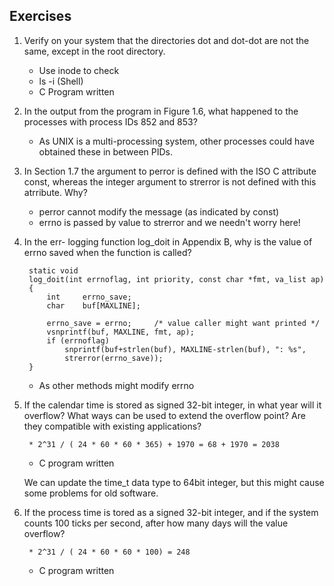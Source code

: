 Exercises
---------

1. Verify on your system that the directories dot and dot-dot are not the same, except in the root directory.

    * Use inode to check
    * ls -i (Shell)
    * C Program written 

2. In the output from the program in Figure 1.6, what happened to the processes with process IDs 852 and 853?

    * As UNIX is a multi-processing system, other processes could have obtained these in between PIDs.

3. In Section 1.7 the argument to perror is defined with the ISO C attribute const, whereas the integer argument to strerror is not defined with this atrribute. Why?

   * perror cannot modify the message (as indicated by const)
   * errno is passed by value to strerror and we needn't worry here!

4. In the err- logging function log_doit in Appendix B, why is the value of errno saved when the function is called?
    
        static void
        log_doit(int errnoflag, int priority, const char *fmt, va_list ap)
        {
    	    int		errno_save;
    	    char	buf[MAXLINE];
    
    	    errno_save = errno;		/* value caller might want printed */
    	    vsnprintf(buf, MAXLINE, fmt, ap);
    	    if (errnoflag)
    		    snprintf(buf+strlen(buf), MAXLINE-strlen(buf), ": %s",
    		    strerror(errno_save));
        }

    * As other methods might modify errno

5. If the calendar time is stored as signed 32-bit integer, in what year will it overflow? What ways can be used to extend the overflow point? Are they compatible with existing applications?

        * 2^31 / ( 24 * 60 * 60 * 365) + 1970 = 68 + 1970 = 2038
	* C program written
    
    We can update the time_t data type to 64bit integer, but this might cause some problems for old software.

6. If the process time is tored as a signed 32-bit integer, and if the system counts 100 ticks per second, after how many days will the value overflow?

        * 2^31 / ( 24 * 60 * 60 * 100) = 248
	* C program written